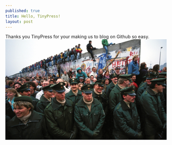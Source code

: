 ```yaml
---
published: true
title: Hello, TinyPress!
layout: post
---
```

Thanks you TinyPress for your making us to blog on Github so easy.
![](https://github.com/GuanglinDu/images/blob/master/2016/Berlin-wall_simon_heffer.jpg)